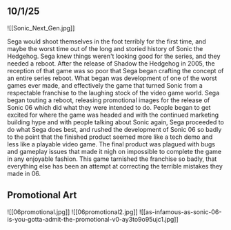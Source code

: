 ## 10/1/25

![[Sonic_Next_Gen.jpg]]

Sega would shoot themselves in the foot terribly for the first time, and maybe the worst time out of the long and storied history of Sonic the Hedgehog. Sega knew things weren't looking good for the series, and they needed a reboot. After the release of Shadow the Hedgehog in 2005, the reception of that game was so poor that Sega began crafting the concept of an entire series reboot. What began was development of one of the worst games ever made, and effectively the game that turned Sonic from a respectable franchise to the laughing stock of the video game world. Sega began touting a reboot, releasing promotional images for the release of Sonic 06 which did what they were intended to do. People began to get excited for where the game was headed and with the continued marketing building hype and with people talking about Sonic again, Sega proceeded to do what Sega does best, and rushed the development of Sonic 06 so badly to the point that the finished product seemed more like a tech demo and less like a playable video game. The final product was plagued with bugs and gameplay issues that made it nigh on impossible to complete the game in any enjoyable fashion. This game tarnished the franchise so badly, that everything else has been an attempt at correcting the terrible mistakes they made in 06. 

## Promotional Art
![[06promotional.jpg]]
![[06promotional2.jpg]]
![[as-infamous-as-sonic-06-is-you-gotta-admit-the-promotional-v0-ay3to9o95ujc1.jpg]]
